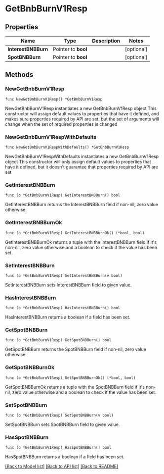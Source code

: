 # GetBnbBurnV1Resp

## Properties

Name | Type | Description | Notes
------------ | ------------- | ------------- | -------------
**InterestBNBBurn** | Pointer to **bool** |  | [optional] 
**SpotBNBBurn** | Pointer to **bool** |  | [optional] 

## Methods

### NewGetBnbBurnV1Resp

`func NewGetBnbBurnV1Resp() *GetBnbBurnV1Resp`

NewGetBnbBurnV1Resp instantiates a new GetBnbBurnV1Resp object
This constructor will assign default values to properties that have it defined,
and makes sure properties required by API are set, but the set of arguments
will change when the set of required properties is changed

### NewGetBnbBurnV1RespWithDefaults

`func NewGetBnbBurnV1RespWithDefaults() *GetBnbBurnV1Resp`

NewGetBnbBurnV1RespWithDefaults instantiates a new GetBnbBurnV1Resp object
This constructor will only assign default values to properties that have it defined,
but it doesn't guarantee that properties required by API are set

### GetInterestBNBBurn

`func (o *GetBnbBurnV1Resp) GetInterestBNBBurn() bool`

GetInterestBNBBurn returns the InterestBNBBurn field if non-nil, zero value otherwise.

### GetInterestBNBBurnOk

`func (o *GetBnbBurnV1Resp) GetInterestBNBBurnOk() (*bool, bool)`

GetInterestBNBBurnOk returns a tuple with the InterestBNBBurn field if it's non-nil, zero value otherwise
and a boolean to check if the value has been set.

### SetInterestBNBBurn

`func (o *GetBnbBurnV1Resp) SetInterestBNBBurn(v bool)`

SetInterestBNBBurn sets InterestBNBBurn field to given value.

### HasInterestBNBBurn

`func (o *GetBnbBurnV1Resp) HasInterestBNBBurn() bool`

HasInterestBNBBurn returns a boolean if a field has been set.

### GetSpotBNBBurn

`func (o *GetBnbBurnV1Resp) GetSpotBNBBurn() bool`

GetSpotBNBBurn returns the SpotBNBBurn field if non-nil, zero value otherwise.

### GetSpotBNBBurnOk

`func (o *GetBnbBurnV1Resp) GetSpotBNBBurnOk() (*bool, bool)`

GetSpotBNBBurnOk returns a tuple with the SpotBNBBurn field if it's non-nil, zero value otherwise
and a boolean to check if the value has been set.

### SetSpotBNBBurn

`func (o *GetBnbBurnV1Resp) SetSpotBNBBurn(v bool)`

SetSpotBNBBurn sets SpotBNBBurn field to given value.

### HasSpotBNBBurn

`func (o *GetBnbBurnV1Resp) HasSpotBNBBurn() bool`

HasSpotBNBBurn returns a boolean if a field has been set.


[[Back to Model list]](../README.md#documentation-for-models) [[Back to API list]](../README.md#documentation-for-api-endpoints) [[Back to README]](../README.md)


